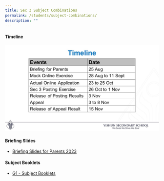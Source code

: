 ```yaml
---
title: Sec 3 Subject Combinations
permalink: /students/subject-combinations/
description: ""
---
```

#### Timeline
![](/images/Sec%203%20Subject%20Combinations/timeline2023.jpg)

#### Briefing Slides
* [Briefing Slides for Parents 2023](/files/Sec%203%20Subject%20Combinations/sec%203%20sub%20combination%20briefing%20%20slides%20for%20parents-2023.pdf)

#### Subject Booklets
* [G1 - Subject Booklets](/files/Sec%203%20Subject%20Combinations/2023%20subject%20booklets%20-%20g1.pdf)